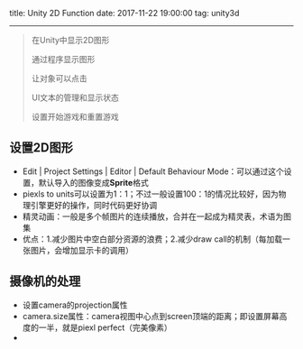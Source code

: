 title: Unity 2D Function
date: 2017-11-22 19:00:00
tag: unity3d

---

> 在Unity中显示2D图形
> 
> 通过程序显示图形
> 
> 让对象可以点击
> 
> UI文本的管理和显示状态
> 
> 设置开始游戏和重置游戏

<!--more-->

## 设置2D图形 ##

* Edit | Project Settings | Editor | Default Behaviour Mode：可以通过这个设置，默认导入的图像变成**Sprite**格式
* piexls to units可以设置为1：1；不过一般设置100：1的情况比较好，因为物理引擎更好的操作，同时代码更好协调
* 精灵动画：一般是多个帧图片的连续播放，合并在一起成为精灵表，术语为图集
* 优点：1.减少图片中空白部分资源的浪费；2.减少draw call的机制（每加载一张图片，会增加显示卡的调用）

## 摄像机的处理 ##

* 设置camera的projection属性
* camera.size属性：camera视图中心点到screen顶端的距离；即设置屏幕高度的一半，就是piexl perfect（完美像素）
* 